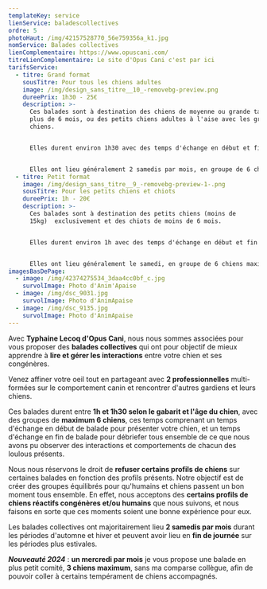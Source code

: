 ```yaml
---
templateKey: service
lienService: baladescollectives
ordre: 5
photoHaut: /img/42157528770_56e759356a_k1.jpg
nomService: Balades collectives
lienComplementaire: https://www.opuscani.com/
titreLienComplementaire: Le site d'Opus Cani c'est par ici
tarifsService:
  - titre: Grand format
    sousTitre: Pour tous les chiens adultes
    image: /img/design_sans_titre__10_-removebg-preview.png
    dureePrix: 1h30 - 25€
    description: >-
      Ces balades sont à destination des chiens de moyenne ou grande taille de
      plus de 6 mois, ou des petits chiens adultes à l'aise avec les grands
      chiens.


      E﻿lles durent environ 1h30 avec des temps d'échange en début et fin de balade pour toujours mieux comprendre et s'adapter à nos loulous.


      E﻿lles ont lieu généralement 2 samedis par mois, en groupe de 6 chiens maximum, et 1 mercredi par mois, en groupe de 3 chiens maximum.
  - titre: Petit format
    image: /img/design_sans_titre__9_-removebg-preview-1-.png
    sousTitre: Pour les petits chiens et chiots
    dureePrix: 1h - 20€
    description: >-
      Ces balades sont à destination des petits chiens (moins de
      15kg)  exclusivement et des chiots de moins de 6 mois.


      E﻿lles durent environ 1h avec des temps d'échange en début et fin de balade pour toujours mieux comprendre et s'adapter à nos loulous.


      E﻿lles ont lieu généralement le samedi, en groupe de 6 chiens maximum, ou le mercredi, en groupe de 3 chiens maximum, à une fréquence d'environ 1 balade toutes les 4 balades collectives proposées.
imagesBasDePage:
  - image: /img/42374275534_3daa4cc0bf_c.jpg
    survolImage: Photo d'Anim'Apaise
  - image: /img/dsc_9031.jpg
    survolImage: Photo d'AnimApaise
  - image: /img/dsc_9135.jpg
    survolImage: Photo d'AnimApaise
---
```

A﻿vec **Typhaine Lecoq d'Opus Cani**, nous nous sommes associées pour vous proposer des **balades collectives** qui ont pour objectif de mieux apprendre à **lire et gérer les interactions** entre votre chien et ses congénères.

V﻿enez affiner votre oeil tout en partageant avec **2 professionnelles** multi-formées sur le comportement canin et rencontrer d'autres gardiens et leurs chiens.

C﻿es balades durent entre **1h et 1h30 selon le gabarit et l'âge du chien**, avec des groupes de **maximum 6 chiens**, ces temps comprenant un temps d'échange en début de balade pour présenter votre chien, et un temps d'échange en fin de balade pour débriefer tous ensemble de ce que nous avons pu observer des interactions et comportements de chacun des loulous présents. 

N﻿ous nous réservons le droit de **refuser certains profils de chiens** sur certaines balades en fonction des profils présents. Notre objectif est de créer des groupes équilibrés pour qu'humains et chiens passent un bon moment tous ensemble. En effet, nous acceptons des **certains profils de chiens réactifs congénères et/ou humains** que nous suivons, et nous faisons en sorte que ces moments soient une bonne expérience pour eux. 

L﻿es balades collectives ont majoritairement lieu **2 samedis par mois** durant les périodes d'automne et hiver et peuvent avoir lieu en **fin de journée** sur les périodes plus estivales.

***N﻿ouveauté 2024*** : **un mercredi par mois** je vous propose une balade en plus petit comité, **3 chiens maximum**, sans ma comparse collègue, afin de pouvoir coller à certains tempérament de chiens accompagnés.